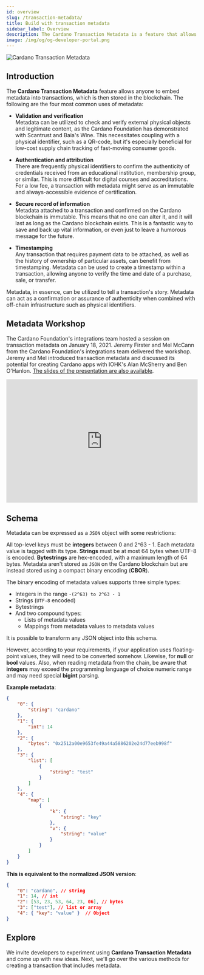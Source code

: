 ```yaml
---
id: overview
slug: /transaction-metadata/
title: Build with transaction metadata
sidebar_label: Overview
description: The Cardano Transaction Metadata is a feature that allows anyone to embed metadata into transactions and ultimately storing metadata into the blockchain.
image: /img/og/og-developer-portal.png
---
```


![Cardano Transaction Metadata](../../static/img/card-transaction-metadata-title.svg)

## Introduction

The **Cardano Transaction Metadata** feature allows anyone to embed metadata into transactions, which is then stored in the blockchain. The following are the four most common uses of metadata:

- **Validation and verification**  
Metadata can be utilized to check and verify external physical objects and legitimate content, as the Cardano Foundation has demonstrated with Scantrust and Baia's Wine. This necessitates coupling with a physical identifier, such as a QR-code, but it's especially beneficial for low-cost supply chain tracking of fast-moving consumer goods.

- **Authentication and attribution**  
There are frequently physical identifiers to confirm the authenticity of credentials received from an educational institution, membership group, or similar. This is more difficult for digital courses and accreditations. For a low fee, a transaction with metadata might serve as an immutable and always-accessible evidence of certification.

- **Secure record of information**  
Metadata attached to a transaction and confirmed on the Cardano blockchain is immutable. This means that no one can alter it, and it will last as long as the Cardano blockchain exists. This is a fantastic way to save and back up vital information, or even just to leave a humorous message for the future.

- **Timestamping**  
Any transaction that requires payment data to be attached, as well as the history of ownership of particular assets, can benefit from timestamping. Metadata can be used to create a timestamp within a transaction, allowing anyone to verify the time and date of a purchase, sale, or transfer.

Metadata, in essence, can be utilized to tell a transaction's story. Metadata can act as a confirmation or assurance of authenticity when combined with off-chain infrastructure such as physical identifiers.

## Metadata Workshop
The Cardano Foundation's integrations team hosted a session on transaction metadata on January 18, 2021. Jeremy Firster and Mel McCann from the Cardano Foundation's integrations team delivered the workshop. Jeremy and Mel introduced transaction metadata and discussed its potential for creating Cardano apps with IOHK's Alan McSherry and Ben O'Hanlon. [The slides of the presentation are also available](https://docs.google.com/presentation/d/1KUy83TxpJwIxMHYoQQK6SYynTKrmokxgv_vRa3bpGw4/edit?usp=sharing).  

<iframe width="100%" height="325" src="https://www.youtube.com/embed/LrN3ETZ3fRM" frameborder="0" allow="accelerometer; autoplay; clipboard-write; encrypted-media; gyroscope; picture-in-picture fullscreen"></iframe>

## Schema

Metadata can be expressed as a `JSON` object with some restrictions:

All top-level keys must be **integers** between 0 and 2^63 - 1. Each metadata value is tagged with its type. **Strings** must be at most 64 bytes when UTF-8 is encoded. **Bytestrings** are hex-encoded, with a maximum length of 64 bytes. Metadata aren't stored as `JSON` on the Cardano blockchain but are instead stored using a compact binary encoding (**CBOR**).

The binary encoding of metadata values supports three simple types:

- Integers in the range `-(2^63) to 2^63 - 1`
- Strings (`UTF-8` encoded)
- Bytestrings
- And two compound types:
    - Lists of metadata values
    - Mappings from metadata values to metadata values

It is possible to transform any JSON object into this schema.

However, according to your requirements, if your application uses floating-point values, they will need to be converted somehow. Likewise, for **null** or **bool** values. Also, when reading metadata from the chain, be aware that **integers** may exceed the programming language of choice numeric range and may need special **bigint** parsing.

**Example metadata**:

```json
{
    "0": {
        "string": "cardano"
    },
    "1": {
        "int": 14
    },
    "2": {
        "bytes": "0x2512a00e9653fe49a44a5886202e24d77eeb998f"
    },
    "3": {
        "list": [
            {
                "string": "test"
            }
        ]
    },
    "4": {
        "map": [
            {
                "k": {
                    "string": "key"
                },
                "v": {
                    "string": "value"
                }
            }
        ]
    }
}
```

**This is equivalent to the normalized JSON version**:

```json
{
    "0": "cardano", // string
    "1": 14, // int
    "2": [53, 23, 53, 64, 23, 06], // bytes
    "3": ["test"], // list or array
    "4": { "key": "value" }  // Object
}
```

## Explore

We invite developers to experiment using **Cardano Transaction Metadata** and come up with new ideas. Next, we'll go over the various methods for creating a transaction that includes metadata.
